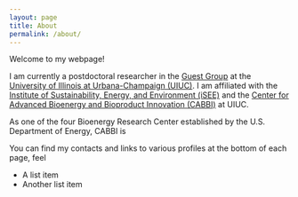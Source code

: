 ```yaml
---
layout: page
title: About
permalink: /about/
---
```


Welcome to my webpage!

I am currently a postdoctoral researcher in the [Guest Group](http://engineeringforsustainability.com) at the [University of Illinois at Urbana-Champaign (UIUC)](http://illinois.edu). I am affiliated with the [Institute of Sustainability, Energy, and Environment (iSEE)](https://sustainability.illinois.edu) and the [Center for Advanced Bioenergy and Bioproduct Innovation (CABBI)](https://cabbi.bio) at UIUC.

As one of the four Bioenergy Research Center established by the U.S. Department of Energy, CABBI is 

You can find my contacts and links to various profiles at the bottom of each page, feel 

- A list item
- Another list item
